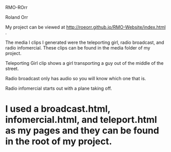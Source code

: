 RMO-ROrr

Roland Orr

My project can be viewed at http://roeorr.github.io/RMO-Website/index.html .

The media I clips I generated were the teleporting girl, radio broadcast, and radio infomercial. These clips can be found in the media folder of my project.

Teleporting Girl clip shows a girl transporting a guy out of the middle of the street.

Radio broadcast only has audio so you will know which one that is.

Radio infomercial starts out with a plane taking off.

I used a broadcast.html, infomercial.html, and teleport.html as my pages and they can be found in the root of my project.
========
